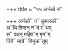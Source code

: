 +++
title = "१५ अर्भको न"

+++
अर्भको᳓ न᳓ कुमारको᳓  
अ᳓धि तिष्ठन् न᳓वं र᳓थम्  
स᳓ पक्षन् महिष᳓म् मृग᳓म्  
पित्रे᳓ मात्रे᳓ विभुक्र᳓तुम्
